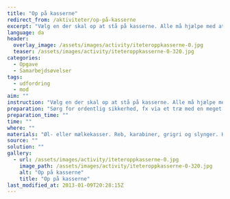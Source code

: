 ```yaml
---
title: "Op på kasserne"
redirect_from: /aktiviteter/op-på-kasserne
excerpt: "Vælg en der skal op at stå på kasserne. Alle må hjælpe med at række kasser op til vedkommende. Hvor højt kan I bygge tårnet?"
language: da
header:
  overlay_image: /assets/images/activity/iteteroppkasserne-0.jpg
  teaser: /assets/images/activity/iteteroppkasserne-0-320.jpg
categories:
  - Opgave
  - Samarbejdsøvelser
tags:
  - udfordring
  - mod
aim: ""
instruction: "Vælg en der skal op at stå på kasserne. Alle må hjælpe med at række kasser op til vedkommende. Hvor højt kan I bygge tårnet?"
preparation: "Sørg for ordentlig sikkerhed, fx via et træ med en meget kraftig gren, der hænger lidt ud fra træet. "
preparation_time: ""
time: ""
where: ""
materials: "Øl- eller mælkekasser. Reb, karabiner, grigri og slynger. Hjelme til deltagerne."
source: ""
solution: ""
gallery:
  - url: /assets/images/activity/iteteroppkasserne-0.jpg
    image_path: /assets/images/activity/iteteroppkasserne-0-320.jpg
    alt: "Op på kasserne"
    title: "Op på kasserne"
last_modified_at: 2013-01-09T20:28:15Z
---
```

